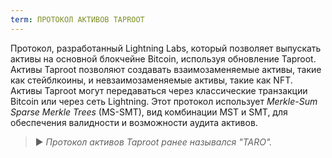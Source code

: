 ```yaml
---
term: ПРОТОКОЛ АКТИВОВ TAPROOT
---
```


Протокол, разработанный Lightning Labs, который позволяет выпускать активы на основной блокчейне Bitcoin, используя обновление Taproot. Активы Taproot позволяют создавать взаимозаменяемые активы, такие как стейблкоины, и невзаимозаменяемые активы, такие как NFT. Активы Taproot могут передаваться через классические транзакции Bitcoin или через сеть Lightning. Этот протокол использует *Merkle-Sum Sparse Merkle Trees* (MS-SMT), вид комбинации MST и SMT, для обеспечения валидности и возможности аудита активов.

> ► *Протокол активов Taproot ранее назывался "TARO".*